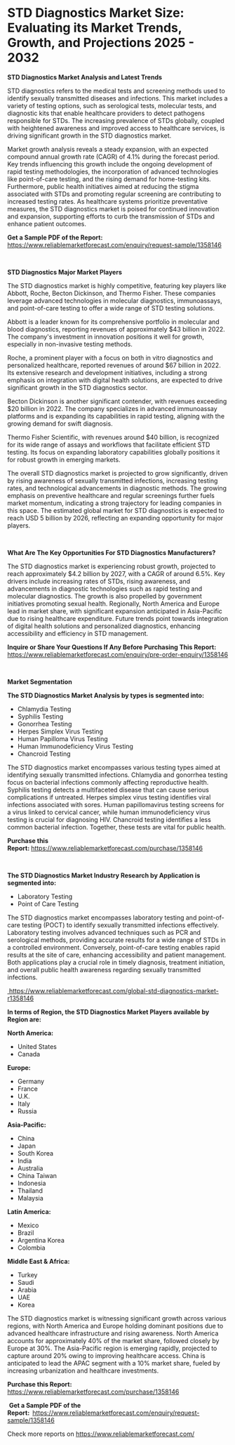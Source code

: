 <p><h1>STD Diagnostics Market Size: Evaluating its Market Trends, Growth, and Projections 2025 - 2032</h1></p><p><strong>STD Diagnostics Market Analysis and Latest Trends</strong></p>
<p><p>STD diagnostics refers to the medical tests and screening methods used to identify sexually transmitted diseases and infections. This market includes a variety of testing options, such as serological tests, molecular tests, and diagnostic kits that enable healthcare providers to detect pathogens responsible for STDs. The increasing prevalence of STDs globally, coupled with heightened awareness and improved access to healthcare services, is driving significant growth in the STD diagnostics market.</p><p>Market growth analysis reveals a steady expansion, with an expected compound annual growth rate (CAGR) of 4.1% during the forecast period. Key trends influencing this growth include the ongoing development of rapid testing methodologies, the incorporation of advanced technologies like point-of-care testing, and the rising demand for home-testing kits. Furthermore, public health initiatives aimed at reducing the stigma associated with STDs and promoting regular screening are contributing to increased testing rates. As healthcare systems prioritize preventative measures, the STD diagnostics market is poised for continued innovation and expansion, supporting efforts to curb the transmission of STDs and enhance patient outcomes.</p></p>
<p><strong>Get a Sample PDF of the Report:&nbsp;</strong> <a href="https://www.reliablemarketforecast.com/enquiry/request-sample/1358146?utm_campaign=2455&utm_medium=2&utm_source=Github&utm_content=ia&utm_term=03032025&utm_id=std-diagnostics">https://www.reliablemarketforecast.com/enquiry/request-sample/1358146</a></p>
<p>&nbsp;</p>
<p><strong>STD Diagnostics Major Market Players</strong></p>
<p><p>The STD diagnostics market is highly competitive, featuring key players like Abbott, Roche, Becton Dickinson, and Thermo Fisher. These companies leverage advanced technologies in molecular diagnostics, immunoassays, and point-of-care testing to offer a wide range of STD testing solutions.</p><p>Abbott is a leader known for its comprehensive portfolio in molecular and blood diagnostics, reporting revenues of approximately $43 billion in 2022. The company's investment in innovation positions it well for growth, especially in non-invasive testing methods.</p><p>Roche, a prominent player with a focus on both in vitro diagnostics and personalized healthcare, reported revenues of around $67 billion in 2022. Its extensive research and development initiatives, including a strong emphasis on integration with digital health solutions, are expected to drive significant growth in the STD diagnostics sector.</p><p>Becton Dickinson is another significant contender, with revenues exceeding $20 billion in 2022. The company specializes in advanced immunoassay platforms and is expanding its capabilities in rapid testing, aligning with the growing demand for swift diagnosis.</p><p>Thermo Fisher Scientific, with revenues around $40 billion, is recognized for its wide range of assays and workflows that facilitate efficient STD testing. Its focus on expanding laboratory capabilities globally positions it for robust growth in emerging markets.</p><p>The overall STD diagnostics market is projected to grow significantly, driven by rising awareness of sexually transmitted infections, increasing testing rates, and technological advancements in diagnostic methods. The growing emphasis on preventive healthcare and regular screenings further fuels market momentum, indicating a strong trajectory for leading companies in this space. The estimated global market for STD diagnostics is expected to reach USD 5 billion by 2026, reflecting an expanding opportunity for major players.</p></p>
<p>&nbsp;</p>
<p><strong>What Are The Key Opportunities For STD Diagnostics Manufacturers?</strong></p>
<p><p>The STD diagnostics market is experiencing robust growth, projected to reach approximately $4.2 billion by 2027, with a CAGR of around 6.5%. Key drivers include increasing rates of STDs, rising awareness, and advancements in diagnostic technologies such as rapid testing and molecular diagnostics. The growth is also propelled by government initiatives promoting sexual health. Regionally, North America and Europe lead in market share, with significant expansion anticipated in Asia-Pacific due to rising healthcare expenditure. Future trends point towards integration of digital health solutions and personalized diagnostics, enhancing accessibility and efficiency in STD management.</p></p>
<p><strong>Inquire or Share Your Questions If Any Before Purchasing This Report:</strong> <a href="https://www.reliablemarketforecast.com/enquiry/pre-order-enquiry/1358146?utm_campaign=2455&utm_medium=2&utm_source=Github&utm_content=ia&utm_term=03032025&utm_id=std-diagnostics">https://www.reliablemarketforecast.com/enquiry/pre-order-enquiry/1358146</a></p>
<p>&nbsp;</p>
<p><strong>Market Segmentation</strong></p>
<p><strong>The STD Diagnostics Market Analysis by types is segmented into:</strong></p>
<p><ul><li>Chlamydia Testing</li><li>Syphilis Testing</li><li>Gonorrhea Testing</li><li>Herpes Simplex Virus Testing</li><li>Human Papilloma Virus Testing</li><li>Human Immunodeficiency Virus Testing</li><li>Chancroid Testing</li></ul></p>
<p><p>The STD diagnostics market encompasses various testing types aimed at identifying sexually transmitted infections. Chlamydia and gonorrhea testing focus on bacterial infections commonly affecting reproductive health. Syphilis testing detects a multifaceted disease that can cause serious complications if untreated. Herpes simplex virus testing identifies viral infections associated with sores. Human papillomavirus testing screens for a virus linked to cervical cancer, while human immunodeficiency virus testing is crucial for diagnosing HIV. Chancroid testing identifies a less common bacterial infection. Together, these tests are vital for public health.</p></p>
<p><strong>Purchase this Report:&nbsp;</strong><a href="https://www.reliablemarketforecast.com/purchase/1358146?utm_campaign=2455&utm_medium=2&utm_source=Github&utm_content=ia&utm_term=03032025&utm_id=std-diagnostics">https://www.reliablemarketforecast.com/purchase/1358146</a></p>
<p>&nbsp;</p>
<p><strong>The STD Diagnostics Market Industry Research by Application is segmented into:</strong></p>
<p><ul><li>Laboratory Testing</li><li>Point of Care Testing</li></ul></p>
<p><p>The STD diagnostics market encompasses laboratory testing and point-of-care testing (POCT) to identify sexually transmitted infections effectively. Laboratory testing involves advanced techniques such as PCR and serological methods, providing accurate results for a wide range of STDs in a controlled environment. Conversely, point-of-care testing enables rapid results at the site of care, enhancing accessibility and patient management. Both applications play a crucial role in timely diagnosis, treatment initiation, and overall public health awareness regarding sexually transmitted infections.</p></p>
<p><a href="https://www.reliablemarketforecast.com/global-std-diagnostics-market-r1358146?utm_campaign=2455&utm_medium=2&utm_source=Github&utm_content=ia&utm_term=03032025&utm_id=std-diagnostics">&nbsp;https://www.reliablemarketforecast.com/global-std-diagnostics-market-r1358146</a></p>
<p><strong>In terms of Region, the STD Diagnostics Market Players available by Region are:</strong></p>
<p>
    <p> <strong> North America: </strong>
        <ul>
            <li>United States</li>
            <li>Canada</li>
        </ul>
        </p> 
    <p> <strong> Europe: </strong>
        <ul>
            <li>Germany</li>
            <li>France</li>
            <li>U.K.</li>
            <li>Italy</li>
            <li>Russia</li>
        </ul>
        </p> 
    <p> <strong> Asia-Pacific: </strong>
        <ul>
            <li>China</li>
            <li>Japan</li>
            <li>South Korea</li>
            <li>India</li>
            <li>Australia</li>
            <li>China Taiwan</li>
            <li>Indonesia</li>
            <li>Thailand</li>
            <li>Malaysia</li>
        </ul>
        </p> 
    <p> <strong> Latin America: </strong>
        <ul>
            <li>Mexico</li>
            <li>Brazil</li>
            <li>Argentina Korea</li>
            <li>Colombia</li>
        </ul>
        </p> 
    <p> <strong> Middle East & Africa: </strong>
        <ul>
            <li>Turkey</li>
            <li>Saudi</li>
            <li>Arabia</li>
            <li>UAE</li>
            <li>Korea</li>
        </ul>
    </p>
    </p>
<p><p>The STD diagnostics market is witnessing significant growth across various regions, with North America and Europe holding dominant positions due to advanced healthcare infrastructure and rising awareness. North America accounts for approximately 40% of the market share, followed closely by Europe at 30%. The Asia-Pacific region is emerging rapidly, projected to capture around 20% owing to improving healthcare access. China is anticipated to lead the APAC segment with a 10% market share, fueled by increasing urbanization and healthcare investments.</p></p>
<p><strong>Purchase this Report: </strong><a href="https://www.reliablemarketforecast.com/purchase/1358146?utm_campaign=2455&utm_medium=2&utm_source=Github&utm_content=ia&utm_term=03032025&utm_id=std-diagnostics">https://www.reliablemarketforecast.com/purchase/1358146</a></p>
<p>&nbsp;<strong>Get a Sample PDF of the Report:&nbsp;&nbsp;</strong><a href="https://www.reliablemarketforecast.com/enquiry/request-sample/1358146?utm_campaign=2455&utm_medium=2&utm_source=Github&utm_content=ia&utm_term=03032025&utm_id=std-diagnostics">https://www.reliablemarketforecast.com/enquiry/request-sample/1358146</a></p>
<p><strong></strong></p>
<p>Check more reports on <a href="https://www.reliablemarketforecast.com/?utm_campaign=2455&utm_medium=2&utm_source=Github&utm_content=ia&utm_term=03032025&utm_id=std-diagnostics">https://www.reliablemarketforecast.com/</a></p>